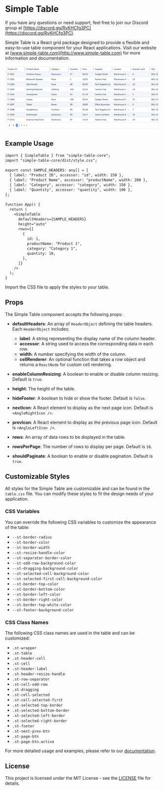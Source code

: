 # Simple Table

If you have any questions or need support, feel free to join our Discord group at [https://discord.gg/RvKHCfg3PC](https://discord.gg/RvKHCfg3PC).

Simple Table is a React grid package designed to provide a flexible and easy-to-use table component for your React applications. Visit our website at [www.simple-table.com](http://www.simple-table.com) for more information and documentation.

![Simple Table Example](assets/table-example.png)

## Example Usage

```tsx
import { SimpleTable } from "simple-table-core";
import "simple-table-core/dist/style.css";

export const SAMPLE_HEADERS: any[] = [
  { label: "Product ID", accessor: "id", width: 150 },
  { label: "Product Name", accessor: "productName", width: 200 },
  { label: "Category", accessor: "category", width: 150 },
  { label: "Quantity", accessor: "quantity", width: 100 },
];

function App() {
  return (
    <SimpleTable
      defaultHeaders={SAMPLE_HEADERS}
      height="auto"
      rows={[
        {
          id: 1,
          productName: "Product 1",
          category: "Category 1",
          quantity: 10,
        },
      ]}
    />
  );
}
```

Import the CSS file to apply the styles to your table.

## Props

The Simple Table component accepts the following props:

- **defaultHeaders**: An array of `HeaderObject` defining the table headers. Each `HeaderObject` includes:

  - **label**: A string representing the display name of the column header.
  - **accessor**: A string used to access the corresponding data in each row.
  - **width**: A number specifying the width of the column.
  - **cellRenderer**: An optional function that takes a row object and returns a `ReactNode` for custom cell rendering.

- **enableColumnResizing**: A boolean to enable or disable column resizing. Default is `true`.
- **height**: The height of the table.
- **hideFooter**: A boolean to hide or show the footer. Default is `false`.
- **nextIcon**: A React element to display as the next page icon. Default is `<AngleRightIcon />`.
- **prevIcon**: A React element to display as the previous page icon. Default is `<AngleLeftIcon />`.
- **rows**: An array of data rows to be displayed in the table.
- **rowsPerPage**: The number of rows to display per page. Default is `10`.
- **shouldPaginate**: A boolean to enable or disable pagination. Default is `true`.

## Customizable Styles

All styles for the Simple Table are customizable and can be found in the `table.css` file. You can modify these styles to fit the design needs of your application.

### CSS Variables

You can override the following CSS variables to customize the appearance of the table:

- `--st-border-radius`
- `--st-border-color`
- `--st-border-width`
- `--st-resize-handle-color`
- `--st-separator-border-color`
- `--st-odd-row-background-color`
- `--st-dragging-background-color`
- `--st-selected-cell-background-color`
- `--st-selected-first-cell-background-color`
- `--st-border-top-color`
- `--st-border-bottom-color`
- `--st-border-left-color`
- `--st-border-right-color`
- `--st-border-top-white-color`
- `--st-footer-background-color`

### CSS Class Names

The following CSS class names are used in the table and can be customized:

- `.st-wrapper`
- `.st-table`
- `.st-header-cell`
- `.st-cell`
- `.st-header-label`
- `.st-header-resize-handle`
- `.st-row-separator`
- `.st-cell-odd-row`
- `.st-dragging`
- `.st-cell-selected`
- `.st-cell-selected-first`
- `.st-selected-top-border`
- `.st-selected-bottom-border`
- `.st-selected-left-border`
- `.st-selected-right-border`
- `.st-footer`
- `.st-next-prev-btn`
- `.st-page-btn`
- `.st-page-btn.active`

For more detailed usage and examples, please refer to our [documentation](http://www.simple-table.com/docs).

## License

This project is licensed under the MIT License - see the [LICENSE](LICENSE) file for details.
